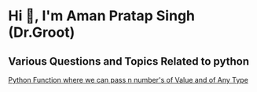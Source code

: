 # Hi 👋, I'm Aman Pratap Singh (Dr.Groot)
## Various Questions and Topics Related to python

[Python Function where we can pass n number's of Value and of Any Type](infinitepassfun.py)
